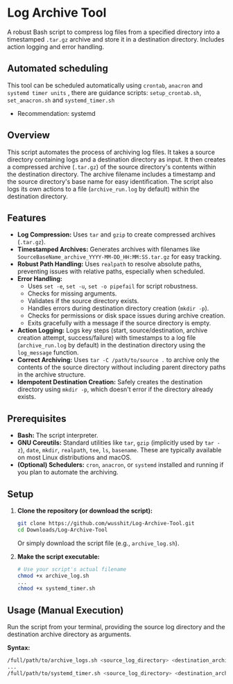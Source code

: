 # Log Archive Tool

A robust Bash script to compress log files from a specified directory into a timestamped `.tar.gz` archive and store it in a destination directory. Includes action logging and error handling.

## Automated scheduling

This tool can be scheduled automatically using `crontab`, `anacron` and `systemd timer units` , there are guidance scripts: `setup_crontab.sh`, `set_anacron.sh` and `systemd_timer.sh`
*   Recommendation: systemd 
## Overview

This script automates the process of archiving log files. It takes a source directory containing logs and a destination directory as input. It then creates a compressed archive (`.tar.gz`) of the source directory's contents within the destination directory. The archive filename includes a timestamp and the source directory's base name for easy identification. The script also logs its own actions to a file (`archive_run.log` by default) within the destination directory.

## Features

*   **Log Compression:** Uses `tar` and `gzip` to create compressed archives (`.tar.gz`).
*   **Timestamped Archives:** Generates archives with filenames like `SourceBaseName_archive_YYYY-MM-DD_HH:MM:SS.tar.gz` for easy tracking.
*   **Robust Path Handling:** Uses `realpath` to resolve absolute paths, preventing issues with relative paths, especially when scheduled.
*   **Error Handling:**
    *   Uses `set -e`, `set -u`, `set -o pipefail` for script robustness.
    *   Checks for missing arguments.
    *   Validates if the source directory exists.
    *   Handles errors during destination directory creation (`mkdir -p`).
    *   Checks for permissions or disk space issues during archive creation.
    *   Exits gracefully with a message if the source directory is empty.
*   **Action Logging:** Logs key steps (start, source/destination, archive creation attempt, success/failure) with timestamps to a log file (`archive_run.log` by default) in the destination directory using the `log_message` function.
*   **Correct Archiving:** Uses `tar -C /path/to/source .` to archive only the contents of the source directory without including parent directory paths in the archive structure.
*   **Idempotent Destination Creation:** Safely creates the destination directory using `mkdir -p`, which doesn't error if the directory already exists.

## Prerequisites

*   **Bash:** The script interpreter.
*   **GNU Coreutils:** Standard utilities like `tar`, `gzip` (implicitly used by `tar -z`), `date`, `mkdir`, `realpath`, `tee`, `ls`, `basename`. These are typically available on most Linux distributions and macOS.
*    **(Optional) Schedulers:** `cron`, `anacron`, or `systemd` installed and running if you plan to automate the archiving.

## Setup

1.  **Clone the repository (or download the script):**
    ```bash
    git clone https://github.com/wusshit/Log-Archive-Tool.git
    cd Downloads/Log-Archive-Tool
    ```
    Or simply download the script file (e.g., `archive_log.sh`).

2.  **Make the script executable:**
    ```bash
    # Use your script's actual filename
    chmod +x archive_log.sh
    ...
    chmod +x systemd_timer.sh
    ```

## Usage (Manual Execution)

Run the script from your terminal, providing the source log directory and the destination archive directory as arguments.

**Syntax:**

```bash
/full/path/to/archive_logs.sh <source_log_directory> <destination_archive_directory>
...
/full/path/to/systemd_timer.sh <source_log_directory> <destination_archive_directory>
